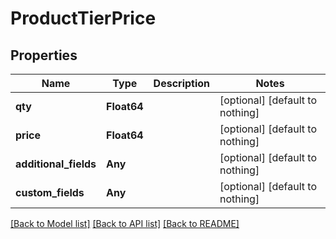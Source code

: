 # ProductTierPrice


## Properties
Name | Type | Description | Notes
------------ | ------------- | ------------- | -------------
**qty** | **Float64** |  | [optional] [default to nothing]
**price** | **Float64** |  | [optional] [default to nothing]
**additional_fields** | **Any** |  | [optional] [default to nothing]
**custom_fields** | **Any** |  | [optional] [default to nothing]


[[Back to Model list]](../README.md#models) [[Back to API list]](../README.md#api-endpoints) [[Back to README]](../README.md)


